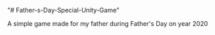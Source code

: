 "# Father-s-Day-Special-Unity-Game" 

A simple game made for my father during Father's Day on year 2020